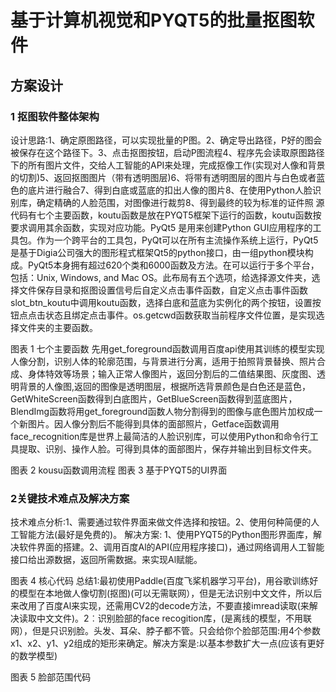 # 基于计算机视觉和PYQT5的批量抠图软件
## 方案设计
### 1 抠图软件整体架构
设计思路:1、确定原图路径，可以实现批量的P图。2、确定导出路径，P好的图会被保存在这个路径下。3、点击抠图按钮，启动P图流程4、程序先会读取原图路径下的所有图片文件，交给人工智能的API来处理，完成抠像工作(实现对人像和背景的切割)5、返回抠图图片（带有透明图层)6、将带有透明图层的图片与白色或者蓝色的底片进行融合7、得到白底或蓝底的扣出人像的图片8、在使用Python人脸识别库，确定精确的人脸范围，对图像进行裁剪8、得到最终的较为标准的证件照
源代码有七个主要函数，koutu函数是放在PYQT5框架下运行的函数，koutu函数按要求调用其余函数，实现对应功能。PyQt5 是用来创建Python GUI应用程序的工具包。作为一个跨平台的工具包，PyQt可以在所有主流操作系统上运行，PyQt5是基于Digia公司强大的图形程式框架Qt5的python接口，由一组python模块构成。PyQt5本身拥有超过620个类和6000函数及方法。在可以运行于多个平台，包括：Unix, Windows, and Mac OS。此布局有五个选项，给选择源文件夹，选择文件保存目录和抠图设置信号后自定义点击事件函数，自定义点击事件函数slot_btn_koutu中调用koutu函数，选择白底和蓝底为实例化的两个按钮，设置按钮点点击状态且绑定点击事件。os.getcwd函数获取当前程序文件位置，是实现选择文件夹的主要函数。
 

图表 1 七个主要函数
先用get_foreground函数调用百度api使用其训练的模型实现人像分割，识别人体的轮廓范围，与背景进行分离，适用于拍照背景替换、照片合成、身体特效等场景；输入正常人像图片，返回分割后的二值结果图、灰度图、透明背景的人像图,返回的图像是透明图层，根据所选背景颜色是白色还是蓝色，GetWhiteScreen函数得到白底图片，GetBlueScreen函数得到蓝底图片，BlendImg函数将用get_foreground函数人物分割得到的图像与底色图片加权成一个新图片。因人像分割后不能得到具体的面部照片，Getface函数调用face_recognition库是世界上最简洁的人脸识别库，可以使用Python和命令行工具提取、识别、操作人脸。可得到具体的面部图片，保存并输出到目标文件夹。

图表 2  kousu函数调用流程​​​​   图表 3  基于PYQT5的UI界面
 
 
### 2关键技术难点及解决方案
技术难点分析:1、需要通过软件界面来做文件选择和按钮。2、使用何种简便的人工智能方法(最好是免费的)。
解决方案: 1、使用PYQT5的Python图形界面库，解决软件界面的搭建。2、调用百度Al的API(应用程序接口)，通过网络调用人工智能接口给出源数据，返回所需数据。来实现Al赋能。

图表 4  核心代码
总结1:最初使用Paddle(百度飞桨机器学习平台)，用谷歌训练好的模型在本地做人像切割(抠图)(可以无需联网），但是无法识别中文文件，所以后来改用了百度Al来实现，还需用CV2的decode方法，不要直接imread读取(来解决读取中文文件)。2︰识别脸部的face recogition库，(是离线的模型，不用联网），但是只识别脸。头发、耳朵、脖子都不管。只会给你个脸部范围:用4个参数x1、x2、y1、y2组成的矩形来确定。解决方案是:以基本参数扩大一点(应该有更好的数学模型)

图表 5  脸部范围代码

